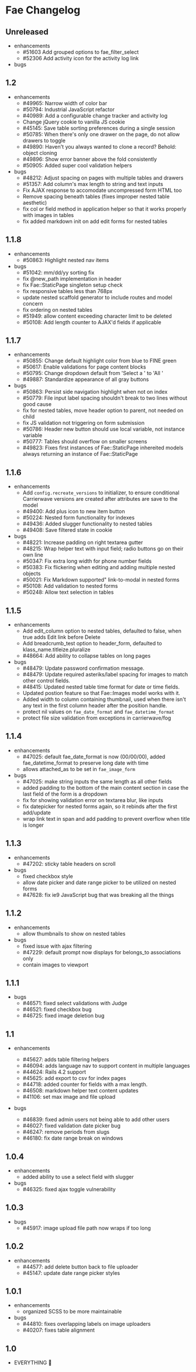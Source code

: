 # Fae Changelog

## Unreleased

- enhancements
    + #51603 Add grouped  options to fae_filter_select
    + #52306 Add activity icon for the activity log link
- bugs


## 1.2

- enhancements
    + #49965: Narrow width of color bar
    + #50794: Industrial JavaScript refactor
    + #40989: Add a configurable change tracker and activity log
    + Change jQuery cookie to vanilla JS cookie
    + #45145: Save table sorting preferences during a single session
    + #50785: When there's only one drawer on the page, do not allow drawers to toggle
    + #49890: Haven't you always wanted to clone a record? Behold: object cloning
    + #49896: Show error banner above the fold consistently
    + #50905: Added super cool validation helpers
- bugs
    + #48212: Adjust spacing on pages with multiple tables and drawers
    + #51357: Add column's max length to string and text inputs
    + Fix AJAX response to accomodate uncompressed form HTML too
    + Remove spacing beneath tables (fixes improper nested table aesthetic)
    + fix col or field method in application helper so that it works properly with images in tables
    + fix added markdown init on add edit forms for nested tables

## 1.1.8

- enhancements
    + #50863: Highlight nested nav items
- bugs
    + #51042: mm/dd/yy sorting fix
    + fix @new_path implementation in header
    + fix Fae::StaticPage singleton setup check
    + fix responsive tables less than 768px
    + update nested scaffold generator to include routes and model concern
    + fix ordering on nested tables
    + #51949: allow content exceeding character limit to be deleted
    + #50108: Add length counter to AJAX'd fields if applicable

## 1.1.7

- enhancements
    + #50855: Change default highlight color from blue to FINE green
    + #50617: Enable validations for page content blocks
    + #50795: Change dropdown default from 'Select a <singular>' to 'All <plural>'
    + #49887: Standardize appearance of all gray buttons
- bugs
    + #50863: Persist side navigation highlight when not on index
    + #50779: File input label spacing shouldn't break to two lines without good cause
    + fix for nested tables, move header option to parent, not needed on child
    + fix JS validation not triggering on form submission
    + #50786: Header new button should use local variable, not instance variable
    + #50777: Tables should overflow on smaller screens
    + #49823: Fixes first instances of Fae::StaticPage inhereited models always returning an instance of Fae::StaticPage

## 1.1.6

- enhancements
    + Add `config.recreate_versions` to initializer, to ensure conditional Carrierwave versions are created after attributes are save to the model
    + #49400: Add plus icon to new item button
    + #50224: Nested form functionality for indexes
    + #49436: Added slugger functionality to nested tables
    + #49408: Save filtered state in cookie
- bugs
    + #48221: Increase padding on right textarea gutter
    + #48215: Wrap helper text with input field; radio buttons go on their own line
    + #50347: Fix extra long width for phone number fields
    + #50383: Fix flickering when editing and adding multiple nested objects
    + #50021: Fix Markdown supported" link-to-modal in nested forms
    + #50108: Add validation to nested forms
    + #50248: Allow text selection in tables

## 1.1.5

- enhancements
    + Add edit_column option to nested tables, defaulted to false, when true adds Edit link before Delete
    + Add breadcrumb_test option to header_form, defaulted to klass_name.titleize.pluralize
    + #48664: Add ability to collapse tables on long pages
- bugs
    + #48479: Update password confirmation message.
    + #48479: Update required asteriks/label spacing for images to match other control fields.
    + #48415: Updated nested table time format for date or time fields.
    + Updated postion feature so that Fae::Images model works with it.
    + Added width to column containing thumbnail, used when there isn't any text in the first column header after the position handle.
    + protect nil values on `fae_date_format` and `fae_datetime_format`
    + protect file size validation from exceptions in carrierwave/fog

## 1.1.4

- enhancements
    + #47025: default fae_date_format is now (00/00/00), added fae_datetime_format to preserve long date with time
    + allows attached_as to be set in `fae_image_form`
- bugs
    + #47025: make string inputs the same length as all other fields
    + added padding to the bottom of the main content section in case the last field of the form is a dropdown
    + fix for showing validation error on textarea blur, like inputs
    + fix datepicker for nested forms again, so it rebinds after the first add/update
    + wrap link text in span and add padding to prevent overflow when title is longer

## 1.1.3

- enhancements
    + #47202: sticky table headers on scroll
- bugs
    + fixed checkbox style
    + allow date picker and date range picker to be utilized on nested forms
    + #47628: fix ie9 JavaScript bug that was breaking all the things

## 1.1.2

- enhancements
    + allow thumbnails to show on nested tables
- bugs
    + fixed issue with ajax filtering
    + #47229: default prompt now displays for belongs_to associations only
    + contain images to viewport

## 1.1.1

- bugs
    + #46571: fixed select validations with Judge
    + #46521: fixed checkbox bug
    + #46725: fixed image deletion bug

## 1.1

- enhancements
    + #45627: adds table filtering helpers
    + #46094: adds language nav to support content in multiple languages
    + #44624: Rails 4.2 support
    + #45625: add export to csv for index pages
    + #44718: added counter for fields with a max length.
    + #46508: markdown helper text content updates
    + #41106: set max image and file upload

- bugs
    + #46839: fixed admin users not being able to add other users
    + #46027: fixed validation date picker bug
    + #46247: remove periods from slugs
    + #46180: fix date range break on windows

## 1.0.4

- enhancements
    + added ability to use a select field with slugger
- bugs
    + #46325: fixed ajax toggle vulnerability

## 1.0.3

- bugs
    + #45917: image upload file path now wraps if too long

## 1.0.2

- enhancements
    + #44577: add delete button back to file uploader
    + #45147: update date range picker styles

## 1.0.1

- enhancements
    + organized SCSS to be more maintainable
- bugs
    + #44810: fixes overlapping labels on image uploaders
    + \#40207: fixes table alignment

## 1.0

- EVERYTHING :tada:
